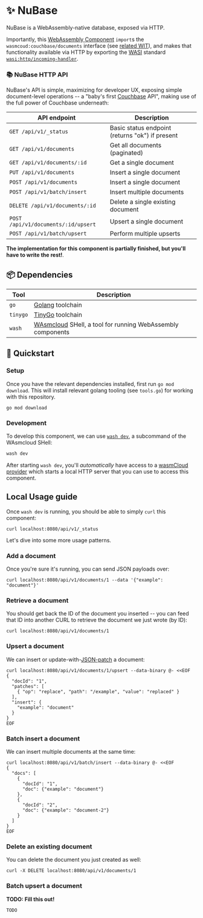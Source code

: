 # ✨ NuBase

NuBase is a WebAssembly-native database, exposed via HTTP.

Importantly, this [WebAssembly Component][wasm-components] `import`s the `wasmcoud:couchbase/documents`
interface (see [related WIT](../wit/nubase.wit)), and makes that functionality available via HTTP
by exporting the [WASI][wasi] standard [`wasi:http/incoming-handler`][wasi-http].

[couchbase]: https://couchbase.com
[wit]: https://github.com/WebAssembly/component-model/blob/main/design/mvp/WIT.md
[wasi-http]: https://github.com/WebAssembly/wasi-http
[wasm-components]: https://component-model.bytecodealliance.org/
[wasi]: https://wasi.dev

### 📚 NuBase HTTP API

NuBase's API is simple, maximizing for developer UX, exposing simple
document-level operations -- a "baby's first [Couchbase][couchbase] API", making use of the full
power of Couchbase underneath:

| API endpoint                        | Description                                     |
|-------------------------------------|-------------------------------------------------|
| `GET /api/v1/_status`               | Basic status endpoint (returns "ok") if present |
| `GET /api/v1/documents`             | Get all documents (paginated)                   |
| `GET /api/v1/documents/:id`         | Get a single document                           |
| `PUT /api/v1/documents`             | Insert a single document                        |
| `POST /api/v1/documents`            | Insert a single document                        |
| `POST /api/v1/batch/insert`         | Insert multiple documents                       |
| `DELETE /api/v1/documents/:id`      | Delete a single existing document               |
| `POST /api/v1/documents/:id/upsert` | Upsert a single document                        |
| `POST /api/v1/batch/upsert`         | Perform multiple upserts                        |

**The implementation for this component is partially finished, but you'll have to write the rest!**.

## 📦 Dependencies

| Tool     | Description                                                             |
|----------|-------------------------------------------------------------------------|
| `go`     | [Golang][golang] toolchain                                              |
| `tinygo` | [TinyGo][tinygo] toolchain                                              |
| `wash`   | [WAsmcloud][wasmcloud] SHell, a tool for running WebAssembly components |

[wasmcloud]: https://wasmcloud.com/docs
[golang]: https://go.dev
[tinygo]: https://tinygo.org
[wash]: https://wasmcloud.com/docs/ecosystem/wash/

## 👟 Quickstart

### Setup

Once you have the relevant dependencies installed, first run `go mod download`. This will install relevant
golang tooling (see `tools.go`) for working with this repository.

```console
go mod download
```

### Development

To develop this component, we can use [`wash dev`][wash-dev], a subcommand of the WAsmcloud SHell:

```bash
wash dev
```

After starting `wash dev`, you'll *automatically* have access to a [wasmCloud provider][wasmcloud-docs-provider] which
starts a local HTTP server that you can use to access this component.

## Local Usage guide

Once `wash dev` is running, you should be able to simply `curl` this component:

```console
curl localhost:8080/api/v1/_status
```

Let's dive into some more usage patterns.

### Add a document

Once you're sure it's running, you can send JSON payloads over:

```console
curl localhost:8080/api/v1/documents/1 --data '{"example": "document"}'
```

### Retrieve a document

You should get back the ID of the document you inserted -- you can feed that ID into another CURL to retrieve the document we just wrote (by ID):

```console
curl localhost:8080/api/v1/documents/1
```

### Upsert a document

We can insert or update-with-[JSON-patch][json-patch] a document:

```console
curl localhost:8080/api/v1/documents/1/upsert --data-binary @- <<EOF
{
  "docId": "1",
  "patches": [
    { "op": "replace", "path": "/example", "value": "replaced" }
  ],
  "insert": {
    "example": "document"
  }
}
EOF
```

[json-patch]: https://jsonpatch.com/

### Batch insert a document

We can insert multiple documents at the same time:

```console
curl localhost:8080/api/v1/batch/insert --data-binary @- <<EOF
{
  "docs": [
    {
      "docId": "1",
      "doc": {"example": "document"}
    },
    {
      "docId": "2",
      "doc": {"example": "document-2"}
    }
  ]
}
EOF
```

### Delete an existing document

You can delete the document you just created as well:

```console
curl -X DELETE localhost:8080/api/v1/documents/1
```

### Batch upsert a document

**TODO: Fill this out!**

```console
TODO
```

[wasmcloud-docs-provider]: https://wasmcloud.com/docs/concepts/providers
[wash-dev]: https://wasmcloud.com/docs/cli/#wash-dev
